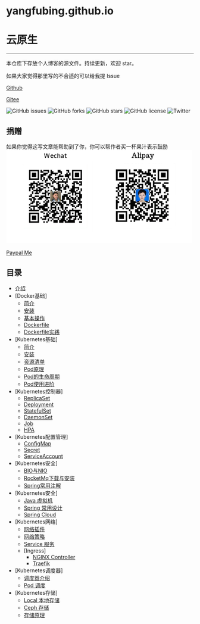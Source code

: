 # yangfubing.github.io
# 云原生

---
本仓库下存放个人博客的源文件。持续更新，欢迎 star。

如果大家觉得那里写的不合适的可以给我提 Issue

[Github](https://github.com/burningmyself)

[Gitee](https://gitee.com/https://gitee.com/burningmyself)

![GitHub issues](https://img.shields.io/github/issues/burningmyself/burningmyself.github.io)
![GitHub forks](https://img.shields.io/github/forks/burningmyself/burningmyself.github.io)
![GitHub stars](https://img.shields.io/github/stars/burningmyself/burningmyself.github.io)
![GitHub license](https://img.shields.io/github/license/burningmyself/burningmyself.github.io)
![Twitter](https://img.shields.io/twitter/url?url=https%3A%2F%2Fgithub.com%2Fburningmyself%2Fburningmyself.github.io)

## 捐赠

如果你觉得这写文章能帮助到了你，你可以帮作者买一杯果汁表示鼓励
![pay](docs/assets/pay.png)

[Paypal Me](https://paypal.me/yangfubing)

## 目录

* [介绍](docs/index.md)
* [Docker基础]
  * [简介](docs/docker/overview.md)
  * [安装](docs/docker/install.md)
  * [基本操作](docs/docker/basic.md)
  * [Dockerfile](docs/docker/dockerfile_usage.md)
  * [Dockerfile实践](docs/docker/dockerfile_practice.md)
* [Kubernetes基础]
  * [简介](docs/kubernetes_basic/overview.md)
  * [安装](docs/kubernetes_basic/install.md)  
  * [资源清单](docs/kubernetes_basic/yaml.md)  
  * [Pod原理](docs/kubernetes_basic/pod.md)
  * [Pod的生命周期](docs/kubernetes_basic/pod_life.md)
  * [Pod使用进阶](docs/kubernetes_basic/pod_deep.md.md)
* [Kubernetes控制器]
  * [ReplicaSet](docs/kubernetes_controller/replicaset.md)
  * [Deployment](docs/kubernetes_controller/deployment.md)
  * [StatefulSet](docs/kubernetes_controller/statefulset.md)
  * [DaemonSet](docs/kubernetes_controller/daemonset.md)
  * [Job](docs/kubernetes_controller/job.md)
  * [HPA](docs/kubernetes_controller/hpa.md)
* [Kubernetes配置管理]
  * [ConfigMap](docs/kubernetes_config/config_map.md)
  * [Secret](docs/kubernetes_config/secret.md)
  * [ServiceAccount](docs/kubernetes_config/service_account.md)
* [Kubernetes安全]  
  * [BIO与NIO](docs/java/bio-nio.md)
  * [RocketMq下载与安装](docs/java/rocketmq/rmq-1.md)
  * [Spring常用注解](docs/java/springAnnotation.md)
* [Kubernetes安全]  
  * [Java 虚拟机](docs/java/javavm.md)
  * [Spring 常用设计](docs/java/springdesign.md)
  * [Spring Cloud](docs/java/spring-cloud.md)
* [Kubernetes网络]
  * [网络插件](docs/kubernetes_network/flannel.md)
  * [网络策略](docs/kubernetes_network/policy.md)
  * [Service 服务](docs/kubernetes_network/service.md)
  * [Ingress]
    * [NGINX Controller](docs/kubernetes_network/ingress/nginx.md)
    * [Traefik](docs/kubernetes_network/ingress/traefik.md)
* [Kubernetes调度器]
  * [调度器介绍](docs/kubernetes_scheduler/overview.)
  * [Pod 调度](docs/kubernetes_scheduler/usage.)
* [Kubernetes存储]  
  * [Local 本地存储](docs/kubernetes_stroage/local.)
  * [Ceph 存储](docs/kubernetes_stroage/ceph.)
  * [存储原理](docs/kubernetes_stroage/csi.)